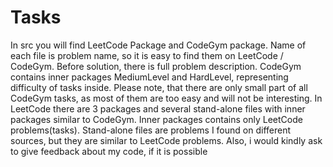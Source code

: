 # Tasks
In src you will find LeetCode Package and CodeGym package.
Name of each file is problem name, so it is easy to find them on LeetCode / CodeGym. Before solution, there is full problem description.
CodeGym contains inner packages MediumLevel and HardLevel, representing difficulty of tasks inside. Please note, that there are only small part of all CodeGym tasks, as most of them are too easy and will not be interesting.
In LeetCode there are 3 packages and several stand-alone files with inner packages similar to CodeGym. Inner packages contains only LeetCode problems(tasks). 
Stand-alone files are problems I found on different sources, but they are similar to LeetCode problems.
Also, i would kindly ask to give feedback about my code, if it is possible
